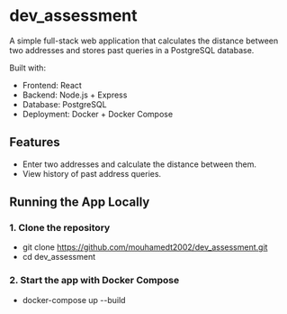 # dev_assessment

A simple full-stack web application that calculates the distance between two addresses and stores past queries in a PostgreSQL database.

Built with:
- Frontend: React
- Backend: Node.js + Express
- Database: PostgreSQL
- Deployment: Docker + Docker Compose

## Features

- Enter two addresses and calculate the distance between them.
- View history of past address queries.

## Running the App Locally

### 1. Clone the repository

- git clone https://github.com/mouhamedt2002/dev_assessment.git
- cd dev_assessment

### 2. Start the app with Docker Compose

- docker-compose up --build
